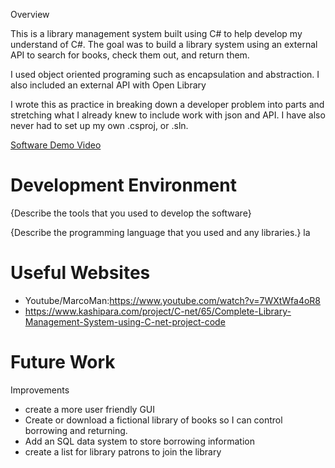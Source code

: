 Overview

This is a library management system built using C# to help develop my understand of C#. The goal was to build a library system using an external API to search for books, check them out, and return them.

I used object oriented programing such as encapsulation and abstraction. I also included an external API with Open Library

I wrote this as practice in breaking down a developer problem into parts and stretching what I already knew to include work with json and API. I have also never had to set up my own .csproj, or .sln.


[Software Demo Video](http://youtube.link.goes.here)

# Development Environment

{Describe the tools that you used to develop the software}

{Describe the programming language that you used and any libraries.}
la
# Useful Websites


- Youtube/MarcoMan:https://www.youtube.com/watch?v=7WXtWfa4oR8
- https://www.kashipara.com/project/C-net/65/Complete-Library-Management-System-using-C-net-project-code

# Future Work

Improvements

- create a more user friendly GUI
- Create or download a fictional library of books so I can control borrowing and returning.
- Add an SQL data system to store borrowing information 
- create a list for library patrons to join the library